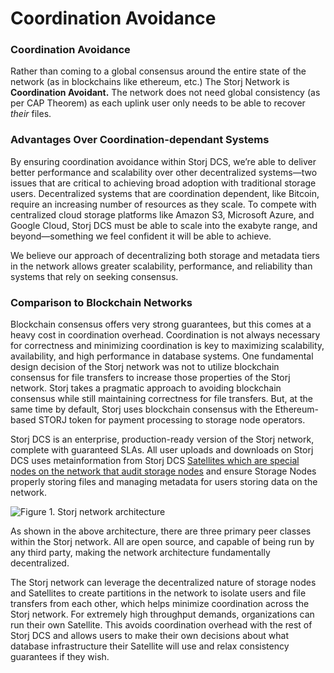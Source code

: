 # Coordination Avoidance

### **Coordination Avoidance**

Rather than coming to a global consensus around the entire state of the network (as in blockchains like ethereum, etc.) The Storj Network is **Coordination Avoidant.**  The network does not need global consistency (as per CAP Theorem) as each uplink user only needs to be able to recover _their_ files.

### **Advantages Over Coordination-dependant Systems**

By ensuring coordination avoidance within Storj DCS, we’re able to deliver better performance and scalability over other decentralized systems—two issues that are critical to achieving broad adoption with traditional storage users. Decentralized systems that are coordination dependent, like Bitcoin, require an increasing number of resources as they scale. To compete with centralized cloud storage platforms like Amazon S3, Microsoft Azure, and Google Cloud, Storj DCS must be able to scale into the exabyte range, and beyond—something we feel confident it will be able to achieve.

We believe our approach of decentralizing both storage and metadata tiers in the network allows greater scalability, performance, and reliability than systems that rely on seeking consensus.

### **Comparison to Blockchain Networks**

Blockchain consensus offers very strong guarantees, but this comes at a heavy cost in coordination overhead. Coordination is not always necessary for correctness and minimizing coordination is key to maximizing scalability, availability, and high performance in database systems. One fundamental design decision of the Storj network was not to utilize blockchain consensus for file transfers to increase those properties of the Storj network. Storj takes a pragmatic approach to avoiding blockchain consensus while still maintaining correctness for file transfers. But, at the same time by default, Storj uses blockchain consensus with the Ethereum-based STORJ token for payment processing to storage node operators.

Storj DCS is an enterprise, production-ready version of the Storj network, complete with guaranteed SLAs. All user uploads and downloads on Storj DCS uses metainformation from Storj DCS [Satellites which are special nodes on the network that audit storage nodes](https://storj.io/blog/2018/12/decentralized-auditing-and-repair-the-low-key-life-of-data-resurrection/) and ensure Storage Nodes properly storing files and managing metadata for users storing data on the network.

![Figure 1. Storj network architecture](https://storj.io/blog/img/audit-image-1.png)

As shown in the above architecture, there are three primary peer classes within the Storj network.  All are open source, and capable of being run by any third party, making the network architecture fundamentally decentralized.&#x20;

The Storj network can leverage the decentralized nature of storage nodes and Satellites to create partitions in the network to isolate users and file transfers from each other, which helps minimize coordination across the Storj network. For extremely high throughput demands, organizations can run their own Satellite. This avoids coordination overhead with the rest of Storj DCS and allows users to make their own decisions about what database infrastructure their Satellite will use and relax consistency guarantees if they wish.
